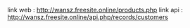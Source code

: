 link web : http://wansz.freesite.online/products.php
link api : http://wansz.freesite.online/api.php/records/customers
